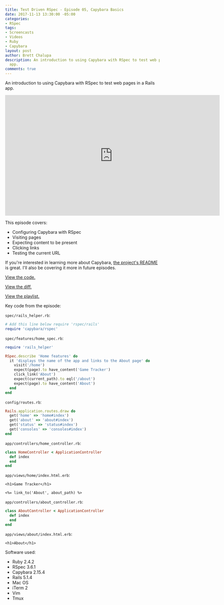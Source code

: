 ```yaml
---
title: Test Driven RSpec - Episode 05, Capybara Basics
date: 2017-11-13 13:30:00 -05:00
categories:
- RSpec
tags:
- Screencasts
- Videos
- Ruby
- Capybara
layout: post
author: Brett Chalupa
description: An introduction to using Capybara with RSpec to test web pages in a Rails
  app.
comments: true
---
```


An introduction to using Capybara with RSpec to test web pages in a
Rails app.

<iframe width="700" height="393" src="https://www.youtube-nocookie.com/embed/nsj7nBslgnk?rel=0" frameborder="0" allowfullscreen></iframe>

This episode covers:

- Configuring Capybara with RSpec
- Visiting pages
- Expecting content to be present
- Clicking links
- Testing the current URL

If you're interested in learning more about Capybara, [the project's README](https://github.com/teamcapybara/capybara) is great. I'll also be covering it more in future episodes.

[View the code.](https://github.com/brettchalupa/test-driven-rspec/tree/master/episode-05)

[View the diff.](https://github.com/brettchalupa/test-driven-rspec/commit/6618d193b708536216b22d920b547b01d6468b60)

[View the playlist.](https://www.youtube.com/playlist?list=PLr442xinba86s9cCWxoIH_xq5UE9Wwo4Z)

Key code from the episode:

`spec/rails_helper.rb`:

``` ruby
# Add this line below require 'rspec/rails'
require 'capybara/rspec'
```

`spec/features/home_spec.rb`:

``` ruby
require 'rails_helper'

RSpec.describe 'Home features' do
  it 'displays the name of the app and links to the About page' do
    visit('/home')
    expect(page).to have_content('Game Tracker')
    click_link('About')
    expect(current_path).to eql('/about')
    expect(page).to have_content('About')
  end
end
```

`config/routes.rb`:

``` ruby
Rails.application.routes.draw do
  get('home' => 'home#index')
  get('about' => 'about#index')
  get('status' => 'status#index')
  get('consoles' => 'consoles#index')
end
```

`app/controllers/home_controller.rb`:

``` ruby
class HomeController < ApplicationController
  def index
  end
end
```

`app/views/home/index.html.erb`:

``` erb
<h1>Game Tracker</h1>

<%= link_to('About', about_path) %>
```

`app/controllers/about_controller.rb`:

``` ruby
class AboutController < ApplicationController
  def index
  end
end
```

`app/views/about/index.html.erb`:

``` erb
<h1>About</h1>
```

Software used:

- Ruby 2.4.2
- RSpec 3.6.1
- Capybara 2.15.4
- Rails 5.1.4
- Mac OS
- iTerm 2
- Vim
- Tmux
